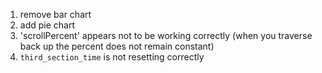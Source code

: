 1. remove bar chart
2. add pie chart
3. 'scrollPercent' appears not to be working correctly (when you traverse back up the percent does not remain constant)
4. `third_section_time` is not resetting correctly